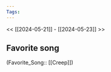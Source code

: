 ```yaml
---
Tags: 
---
```

 << [[2024-05-21]] - [[2024-05-23]] >> 
## Favorite song
(Favorite_Song:: [[Creep]])
